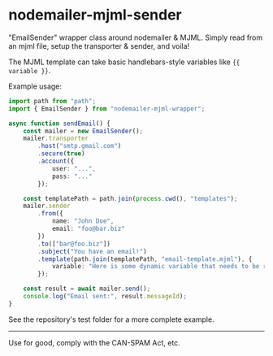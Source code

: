 # nodemailer-mjml-sender

"EmailSender" wrapper class around nodemailer & MJML. Simply read from an mjml file, setup the transporter & sender, and voila!

The MJML template can take basic handlebars-style variables like `{{ variable }}`.

Example usage:

```typescript
import path from "path";
import { EmailSender } from "nodemailer-mjml-wrapper";

async function sendEmail() {
    const mailer = new EmailSender();
    mailer.transporter
        .host("smtp.gmail.com")
        .secure(true)
        .account({
            user: "...",
            pass: "..."
        });

    const templatePath = path.join(process.cwd(), "templates");
    mailer.sender
        .from({
            name: "John Doe",
            email: "foo@bar.biz"
        })
        .to(["bar@foo.biz"])
        .subject("You have an email!")
        .template(path.join(templatePath, "email-template.mjml"), {
            variable: "Here is some dynamic variable that needs to be replaced",
        });

    const result = await mailer.send();
    console.log("Email sent:", result.messageId);
}
```

See the repository's test folder for a more complete example.

---

Use for good, comply with the CAN-SPAM Act, etc.
